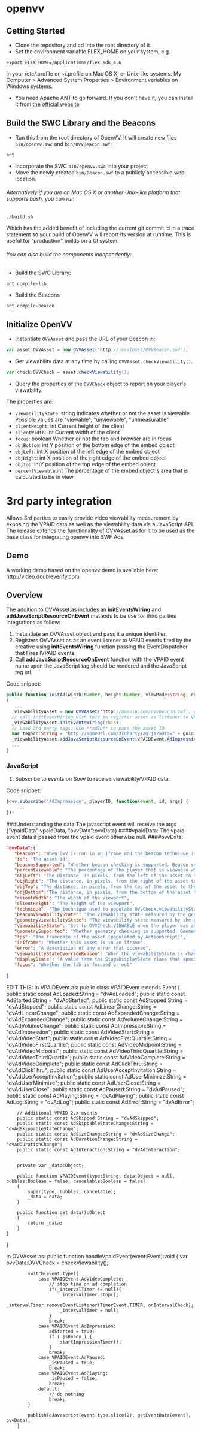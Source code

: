 openvv
======

## Getting Started
* Clone the repository and cd into the root directory of it.
* Set the environment variable FLEX_HOME on your system, e.g. 

```
export FLEX_HOME=/Applications/flex_sdk_4.6
```
in your /etc/.profile or ~/.profile on Mac OS X, or Unix-like systems.  My Computer > Advanced System Properties > Environment variables on Windows systems.

* You need Apache ANT to go forward. If you don't have it, you can install it from [the official website](http://ant.apache.org/)

## Build the SWC Library and the Beacons

* Run this from the root directory of OpenVV. It will create new files `bin/openvv.swc` and `bin/OVVBeacon.swf`:

```
ant
```

* Incorporate the SWC `bin/openvv.swc` into your project
* Move the newly created `bin/Beacon.swf` to a publicly accessible web location.


###### Alternatively if you are on Mac OS X or another Unix-like platform that supports bash, you can run

```
./build.sh
```

Which has the added benefit of including the current git commit id in a trace statement so your build of OpenVV will report its version at runtime.   This is useful for "production" builds on a CI system.  

###### You can also build the components independently:

* Build the SWC Library:

```    
ant compile-lib
```

* Build the Beacons

```
ant compile-beacon
```


## Initialize OpenVV 
* Instantiate `OVVAsset` and pass the URL of your Beacon in:
```actionscript
var asset:OVVAsset = new OVVAsset('http://localhost/OVVBeacon.swf');
```
* Get viewability data at any time by calling `OVVAsset.checkViewability()`.
```actionscript
var check:OVVCheck = asset.checkViewability();
```
* Query the properties of the `OVVCheck` object to report on your player's viewability.

The properties are:

* <code>viewabilityState</code>: string Indicates whether or not the asset is viewable. Possible values are "viewable", "unviewable", "unmeasurable"
* <code>clientHeight</code>: int Current height of the client
* <code>clientWidth</code>: int Current width of the client
* <code>focus</code>: boolean Whether or not the tab and browser are in focus
* <code>objBottom</code>: int Y position of the bottom edge of the embed object
* <code>objLeft</code>: int X position of the left edge of the embed object
* <code>objRight</code>: int X position of the right edge of the embed object
* <code>objTop</code>: intY position of the top edge of the embed object
* <code>percentViewable</code>:int The percentage of the embed object's area that is calculated to be in view


3rd party integration
==========================

Allows 3rd parties to easily provide video viewability measurement by exposing the VPAID data as well as the viewability data via a JavaScript API.  The release extends the functionality of OVVAsset.as for it to be used as the base class for integrating openvv into SWF Ads.

## Demo
A working demo based on the openvv demo is available here: http://video.doubleverify.com
## Overview
The addition to OVVAsset.as includes an **initEventsWiring** and **addJavaScriptResourceOnEvent** methods to be use for third parties integrations as follow:

1.  Instantiate an OVVAsset object and pass it a unique identifier. 
2.  Registers OVVAsset.as as an event listener to VPAID events fired by the creative using **initEventsWiring** function passing the EventDispatcher that Fires IVPAID events.
3.  Call **addJavaScriptResourceOnEvent** function with the VPAID event name upon the JavaScript tag should be rendered and the JavaScript tag url.

Code snippet:
```actionscript
public function initAd(width:Number, height:Number, viewMode:String, desiredBitrate:Number, creativeData:String, environmentVars:String):void 
{
   ...
  _viewabilityAsset = new OVVAsset('http://domain.com/OVVBeacon.swf', guid);  		
  // call initEventWiring with this to register asset as listener to VPAID events
  _viewabilityAsset.initEventsWiring(this); 						
  // Load 3rd party tags. Use **adID** to pass the asset ID
  var tagSrc:String = "http://someUrl.com/3rdPartyTag.js?adID=" + guid;			
  _viewabilityAsset.addJavaScriptResourceOnEvent(VPAIDEvent.AdImpression, tagSrc);
  ...
}
```

### JavaScript
1.	Subscribe to events on $ovv to receive viewability/VPAID data.

Code snippet:
```javascript
$ovv.subscribe('AdImpression', playerID, function(event, id, args) {
  	...
});
```

###Understanding the data
The javascript event will receive the args {"vpaidData":vpaidData, "ovvData":ovvData}
####vpaidData:
The vpaid event data if passed from the vpaid event otherwise null.
####ovvData: 

```json
"ovvData":{  
   "beacons": "When OVV is run in an iframe and the beacon technique is used, this array is populated with the states of each beacon, identified by their index. True means the beacon was viewable and false means the beacon was unviewable. Beacon 0 is the "control beacon" and should always be false",
   "id": "The Asset id",
   "beaconsSupported": "Whether beacon checking is supported. Beacon support is defined by placing a "control beacon" SWF off screen, and verifying that it is throttled as expected",
   "percentViewable": "The percentage of the player that is viewable within the viewport",
   "objLeft": "The distance, in pixels, from the left of the asset to the left of the viewport",
   "objRight": "The distance, in pixels, from the right of the asset to the right of the viewport",
   "objTop": "The distance, in pixels, from the top of the asset to the top of the viewport",
   "objBottom":"The distance, in pixels, from the bottom of the asset to the bottom of the viewport",
   "clientWidth": "The width of the viewport",
   "clientHeight": "The height of the viewport",   
   "technique": "The technique used to populate OVVCheck.viewabilityState. Will be either OVV.GEOMETRY when OVV is run in the root page, or OVV.BEACON when OVV is run in an iframe. When in debug mode, will always remain blank",
   "beaconViewabilityState": "The viewability state measured by the geometry technique. Only populated when OVV.DEBUG is true",   
   "geometryViewabilityState": "The viewability state measured by the geometry technique. Only populated when OVV.DEBUG is true",
   "viewabilityState": "Set to OVVCheck.VIEWABLE when the player was at least 50% viewable. Set to OVVCheck when the player was less than 50% viewable. Set to OVVCheck.UNMEASURABLE when a determination could not be made",   
   "geometrySupported": "Whether geometry checking is supported. Geometry support requires that the asset is not within an iframe",
   "fps": "The framerate of the asset (populated by ActionScript)",   
   "inIframe": "Whether this asset is in an iframe",   
   "error": "A description of any error that occured",
   "viewabilityStateOverrideReason": "When the viewabilityState is changed by ActionScript detecting that the asset is in fullscreen, this will be set to FULLSCREEN",
   "displayState": "A value from the StageDisplayState class that specifies which display state to use",
   "focus": "Whether the tab is focused or not"
   
}
```

EDIT THIS:
In VPAIDEvent.as:
public class VPAIDEvent extends Event
	{
		public static const AdLoaded:String = "dvAdLoaded";
		public static const AdStarted:String = "dvAdStarted";
		public static const AdStopped:String = "dvAdStopped";
		public static const AdLinearChange:String = "dvAdLinearChange";
		public static const AdExpandedChange:String = "dvAdExpandedChange";
		public static const AdVolumeChange:String = "dvAdVolumeChange";
		public static const AdImpression:String = "dvAdImpression";
		public static const AdVideoStart:String = "dvAdVideoStart";
		public static const AdVideoFirstQuartile:String = "dvAdVideoFirstQuartile";
		public static const AdVideoMidpoint:String = "dvAdVideoMidpoint";
		public static const AdVideoThirdQuartile:String = "dvAdVideoThirdQuartile";
		public static const AdVideoComplete:String = "dvAdVideoComplete";
		public static const AdClickThru:String = "dvAdClickThru";
		public static const AdUserAcceptInvitation:String = "dvAdUserAcceptInvitation";
		public static const AdUserMinimize:String = "dvAdUserMinimize";
		public static const AdUserClose:String = "dvAdUserClose";
		public static const AdPaused:String = "dvAdPaused";
		public static const AdPlaying:String = "dvAdPlaying";
		public static const AdLog:String = "dvAdLog";
		public static const AdError:String = "dvAdError";
		
		// Additional VPAID 2.x events
		public static const AdSkipped:String = "dvAdSkipped";
		public static const AdSkippableStateChange:String = "dvAdSkippableStateChange";
		public static const AdSizeChange:String = "dvAdSizeChange";
		public static const AdDurationChange:String = "dvAdDurationChange";
		public static const AdInteraction:String = "dvAdInteraction";
		
		
		private var _data:Object;
		
		public function VPAIDEvent(type:String, data:Object = null, bubbles:Boolean = false, cancelable:Boolean = false)
		{
			super(type, bubbles, cancelable);
			_data = data;
		}
		
		public function get data():Object
		{
			return _data;
		}
	}
	
}


In OVVAsset.as:
public function handleVpaidEvent(event:Event):void
		{
			var ovvData:OVVCheck = checkViewability();

			switch(event.type){
				case VPAIDEvent.AdVideoComplete:
					// stop time on ad completion
					if(_intervalTimer != null){
						_intervalTimer.stop();
						_intervalTimer.removeEventListener(TimerEvent.TIMER, onIntervalCheck);
						_intervalTimer = null;
					}
					break;
				case VPAIDEvent.AdImpression:
					adStarted = true;
					if ( jsReady ) {
						startImpressionTimer();
					}
					break;
				case VPAIDEvent.AdPaused:
					_isPaused = true;
					break;
				case VPAIDEvent.AdPlaying:
					_isPaused = false;
					break;
				default:
					// do nothing
					break;
			}

			publishToJavascript(event.type.slice(2), getEventData(event), ovvData);
		}
